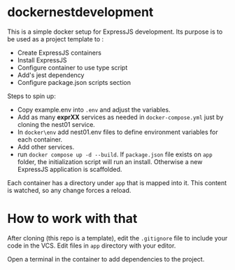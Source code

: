 # dockernestdevelopment

This is a simple docker setup for ExpressJS development. Its purpose is to be used as a project template to :

* Create ExpressJS containers
* Install ExpressJS
* Configure container to use type script
* Add's jest dependency
* Configure package.json scripts section

Steps to spin up:

* Copy example.env into ```.env``` and adjust the variables.
* Add as many **exprXX** services as needed in ```docker-compose.yml``` just by cloning the nest01 service.
* In ```docker\env``` add nest01.env files to define environment variables for each container.
* Add other services.
* run ```docker compose up -d --build```. If ```package.json``` file exists on ```app``` folder,
  the initialization script will run an install. Otherwise a new ExpressJS application is scaffolded.

Each container has a directory under ```app``` that is mapped into it. This content is watched, so any change forces a reload.


# How to work with that
After cloning (this repo is a template), edit the ```.gitignore``` file to include your code in the VCS.
Edit files in ```app``` directory with your editor.

Open a terminal in the container to add dependencies to the project.
